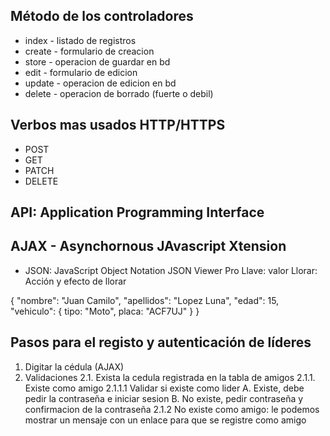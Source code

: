## Método de los controladores
 - index - listado de registros
 - create - formulario de creacion
 - store - operacion de guardar en bd
 - edit - formulario de edicion
 - update - operacion de edicion en bd
 - delete - operacion de borrado (fuerte o debil)


## Verbos mas usados HTTP/HTTPS
 - POST
 - GET
 - PATCH
 - DELETE

## API: Application Programming Interface
## AJAX - Asynchornous JAvascript Xtension
 - JSON: JavaScript Object Notation
  JSON Viewer Pro
  Llave: valor
  Llorar: Acción y efecto de llorar

  {
    "nombre": "Juan Camilo",
    "apellidos": "Lopez Luna",
    "edad": 15,
    "vehiculo": {
      tipo: "Moto",
      placa: "ACF7UJ"
    }
  }

## Pasos para el registo y autenticación de líderes
1. Digitar la cédula (AJAX)
2. Validaciones
   2.1. Exista la cedula registrada en la tabla de amigos
     2.1.1. Existe como amigo
        2.1.1.1 Validar si existe como lider
           A. Existe, debe pedir la contraseña e iniciar sesion
           B. No existe, pedir contraseña y confirmacion de la contraseña
     2.1.2 No existe como amigo: le podemos mostrar un mensaje con un enlace para que se registre como amigo
